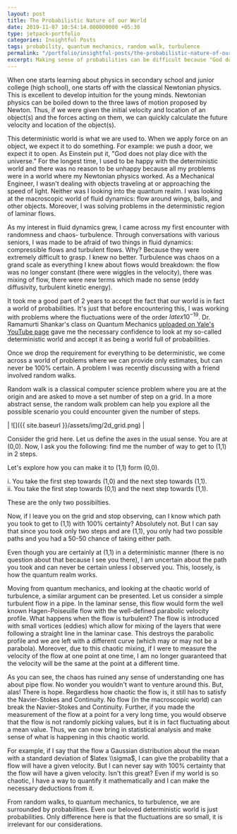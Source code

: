 ```yaml
---
layout: post
title: The Probabilistic Nature of our World
date: 2019-11-07 10:54:14.000000000 +05:30
type: jetpack-portfolio
categories: Insightful Posts
tags: probability, quantum mechanics, random walk, turbulence
permalink: "/portfolio/insightful-posts/the-probabilistic-nature-of-our-world/"
excerpt: Making sense of probabilities can be difficult because "God does not play dice with the universe." But, it is fundamental our understanding of the world, not just from an engineering point of view, but also from a philosophical perspective.
---
```


When one starts learning about physics in secondary school and junior college (high school), one starts off with the classical Newtonian physics. This is excellent to develop intuition for the young minds. Newtonian physics can be boiled down to the three laws of motion proposed by Newton. Thus, if we were given the initial velocity and location of an object(s) and the forces acting on them, we can quickly calculate the future velocity and location of the object(s).

This deterministic world is what we are used to. When we apply force on an object, we expect it to do something. For example: we push a door, we expect it to open. As Einstein put it, "God does not play dice with the universe." For the longest time, I used to be happy with the deterministic world and there was no reason to be unhappy because all my problems were in a world where my Newtonian physics worked. As a Mechanical Engineer, I wasn't dealing with objects traveling at or approaching the speed of light. Neither was I looking into the quantum realm. I was looking at the macroscopic world of fluid dynamics: flow around wings, balls, and other objects. Moreover, I was solving problems in the deterministic region of laminar flows.

As my interest in fluid dynamics grew, I came across my first encounter with randomness and chaos- turbulence. Through conversations with various seniors, I was made to be afraid of two things in fluid dynamics: compressible flows and turbulent flows. Why? Because they were extremely difficult to grasp. I knew no better. Turbulence was chaos on a grand scale as everything I knew about flows would breakdown: the flow was no longer constant (there were wiggles in the velocity), there was mixing of flow, there were new terms which made no sense (eddy diffusivity, turbulent kinetic energy).

It took me a good part of 2 years to accept the fact that our world is in fact a world of probabilities. It's just that before encountering this, I was working with problems where the fluctuations were of the order $latex 10^{-19}$. Dr. Ramamurti Shankar's class on Quantum Mechanics [uploaded on Yale's YouTube page](https://www.youtube.com/watch?v=uK2eFv7ne_Q) gave me the necessary confidence to look at my so-called deterministic world and accept it as being a world full of probabilities.

Once we drop the requirement for everything to be deterministic, we come across a world of problems where we can provide only estimates, but can never be 100% certain. A problem I was recently discussing with a friend involved random walks.

Random walk is a classical computer science problem where you are at the origin and are asked to move a set number of step on a grid. In a more abstract sense, the random walk problem can help you explore all the possible scenario you could encounter given the number of steps.

| ![]({{ site.baseurl }}/assets/img/2d_grid.png) |

Consider the grid here. Let us define the axes in the usual sense. You are at (0,0). Now, I ask you the following: find me the number of way to get to (1,1) in 2 steps.

Let's explore how you can make it to (1,1) form (0,0).

i. You take the first step towards (1,0) and the next step towards (1,1).  
ii. You take the first step towards (0,1) and the next step towards (1,1).

These are the only two possibilties.

Now, if I leave you on the grid and stop observing, can I know which path you took to get to (1,1) with 100% certainty? Absolutely not. But I can say that since you took only two steps and are (1,1), you only had two possible paths and you had a 50-50 chance of taking either path.

Even though you are certainly at (1,1) in a deterministic manner (there is no question about that because I see you there), I am uncertain about the path you took and can never be certain unless I observed you. This, loosely, is how the quantum realm works.

Moving from quantum mechanics, and looking at the chaotic world of turbulence, a similar argument can be presented. Let us consider a simple turbulent flow in a pipe. In the laminar sense, this flow would form the well known Hagen-Poiseuille flow with the well-defined parabolic velocity profile. What happens when the flow is turbulent? The flow is introduced with small vortices (eddies) which allow for mixing of the layers that were following a straight line in the laminar case. This destroys the parabolic profile and we are left with a different curve (which may or may not be a parabola). Moreover, due to this chaotic mixing, if I were to measure the velocity of the flow at one point at one time, I am no longer guaranteed that the velocity will be the same at the point at a different time.

As you can see, the chaos has ruined any sense of understanding one has about pipe flow. No wonder you wouldn't want to venture around this. But, alas! There is hope. Regardless how chaotic the flow is, it still has to satisfy the Navier-Stokes and Continuity. No flow (in the macroscopic world) can break the Navier-Stokes and Continuity. Further, if you made the measurement of the flow at a point for a very long time, you would observe that the flow is not randomly picking values, but it is in fact fluctuating about a mean value. Thus, we can now bring in statistical analysis and make sense of what is happening in this chaotic world.

For example, if I say that the flow a Gaussian distribution about the mean with a standard deviation of $latex \\sigma$, I can give the probability that a flow will have a given velocity. But I can never say with 100% certainty that the flow will have a given velocity. Isn't this great? Even if my world is so chaotic, I have a way to quantify it mathematically and I can make the necessary deductions from it.

From random walks, to quantum mechanics, to turbulence, we are surrounded by probabilities. Even our beloved deterministic world is just probabilities. Only difference here is that the fluctuations are so small, it is irrelevant for our considerations.
